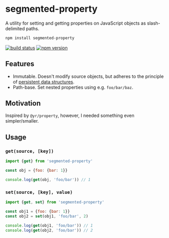 # segmented-property

A utility for setting and getting properties on JavaScript objects as slash-delimited paths.

```sh
npm install segmented-property
```

[![build status](https://img.shields.io/travis/mariuslundgard/segmented-property/master.svg?style=flat-square)](https://travis-ci.org/mariuslundgard/segmented-property)
[![npm version](https://img.shields.io/npm/v/segmented-property.svg?style=flat-square)](https://www.npmjs.com/package/segmented-property)

## Features

* Immutable. Doesn't modify source objects, but adheres to the principle of [persistent data structures](https://en.wikipedia.org/wiki/Persistent_data_structure).
* Path-base. Set nested properties using e.g. `foo/bar/baz`.

## Motivation

Inspired by `@yr/property`, however, I needed something even simpler/smaller.

## Usage

### `get(source, [key])`

```js
import {get} from 'segmented-property'

const obj = {foo: {bar: 1}}

console.log(get(obj, 'foo/bar')) // 1
```

### `set(source, [key], value)`

```js
import {get, set} from 'segmented-property'

const obj1 = {foo: {bar: 1}}
const obj2 = set(obj1, 'foo/bar', 2)

console.log(get(obj1, 'foo/bar')) // 1
console.log(get(obj2, 'foo/bar')) // 2
```
